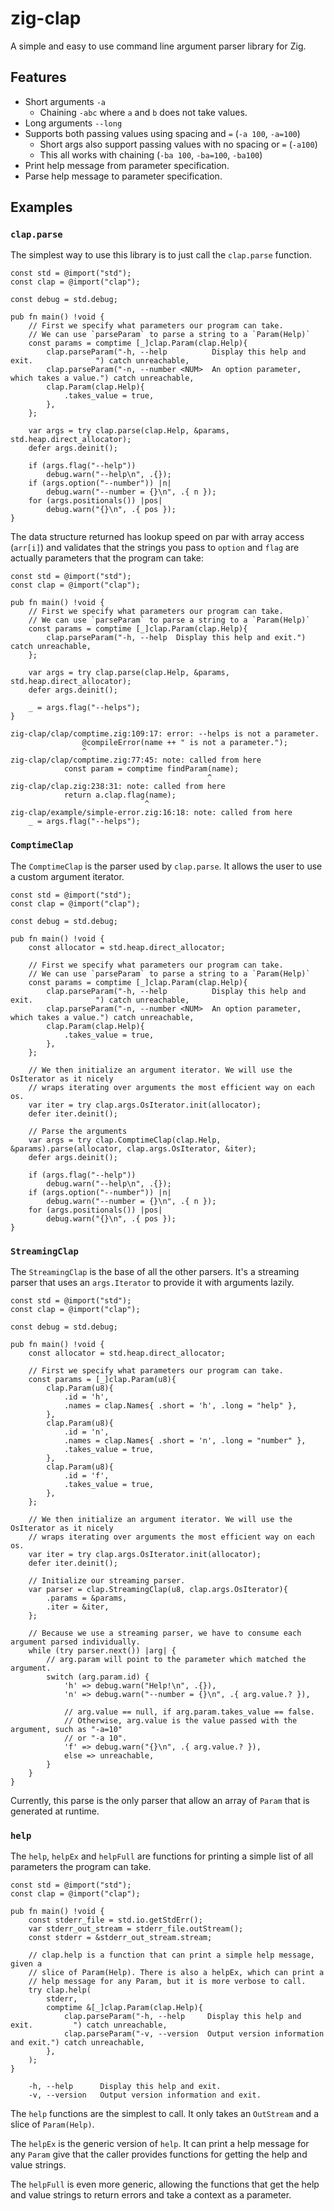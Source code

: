 # zig-clap

A simple and easy to use command line argument parser library for Zig.

## Features

* Short arguments `-a`
  * Chaining `-abc` where `a` and `b` does not take values.
* Long arguments `--long`
* Supports both passing values using spacing and `=` (`-a 100`, `-a=100`)
  * Short args also support passing values with no spacing or `=` (`-a100`)
  * This all works with chaining (`-ba 100`, `-ba=100`, `-ba100`)
* Print help message from parameter specification.
* Parse help message to parameter specification.

## Examples

### `clap.parse`

The simplest way to use this library is to just call the `clap.parse` function.

```zig
const std = @import("std");
const clap = @import("clap");

const debug = std.debug;

pub fn main() !void {
    // First we specify what parameters our program can take.
    // We can use `parseParam` to parse a string to a `Param(Help)`
    const params = comptime [_]clap.Param(clap.Help){
        clap.parseParam("-h, --help          Display this help and exit.              ") catch unreachable,
        clap.parseParam("-n, --number <NUM>  An option parameter, which takes a value.") catch unreachable,
        clap.Param(clap.Help){
            .takes_value = true,
        },
    };

    var args = try clap.parse(clap.Help, &params, std.heap.direct_allocator);
    defer args.deinit();

    if (args.flag("--help"))
        debug.warn("--help\n", .{});
    if (args.option("--number")) |n|
        debug.warn("--number = {}\n", .{ n });
    for (args.positionals()) |pos|
        debug.warn("{}\n", .{ pos });
}

```

The data structure returned has lookup speed on par with array access (`arr[i]`) and validates
that the strings you pass to `option` and `flag` are actually parameters that the program can take:

```zig
const std = @import("std");
const clap = @import("clap");

pub fn main() !void {
    // First we specify what parameters our program can take.
    // We can use `parseParam` to parse a string to a `Param(Help)`
    const params = comptime [_]clap.Param(clap.Help){
        clap.parseParam("-h, --help  Display this help and exit.") catch unreachable,
    };

    var args = try clap.parse(clap.Help, &params, std.heap.direct_allocator);
    defer args.deinit();

    _ = args.flag("--helps");
}

```

```
zig-clap/clap/comptime.zig:109:17: error: --helps is not a parameter.
                @compileError(name ++ " is not a parameter.");
                ^
zig-clap/clap/comptime.zig:77:45: note: called from here
            const param = comptime findParam(name);
                                            ^
zig-clap/clap.zig:238:31: note: called from here
            return a.clap.flag(name);
                              ^
zig-clap/example/simple-error.zig:16:18: note: called from here
    _ = args.flag("--helps");
```

### `ComptimeClap`

The `ComptimeClap` is the parser used by `clap.parse`. It allows the user to use a custom argument
iterator.

```zig
const std = @import("std");
const clap = @import("clap");

const debug = std.debug;

pub fn main() !void {
    const allocator = std.heap.direct_allocator;

    // First we specify what parameters our program can take.
    // We can use `parseParam` to parse a string to a `Param(Help)`
    const params = comptime [_]clap.Param(clap.Help){
        clap.parseParam("-h, --help          Display this help and exit.              ") catch unreachable,
        clap.parseParam("-n, --number <NUM>  An option parameter, which takes a value.") catch unreachable,
        clap.Param(clap.Help){
            .takes_value = true,
        },
    };

    // We then initialize an argument iterator. We will use the OsIterator as it nicely
    // wraps iterating over arguments the most efficient way on each os.
    var iter = try clap.args.OsIterator.init(allocator);
    defer iter.deinit();

    // Parse the arguments
    var args = try clap.ComptimeClap(clap.Help, &params).parse(allocator, clap.args.OsIterator, &iter);
    defer args.deinit();

    if (args.flag("--help"))
        debug.warn("--help\n", .{});
    if (args.option("--number")) |n|
        debug.warn("--number = {}\n", .{ n });
    for (args.positionals()) |pos|
        debug.warn("{}\n", .{ pos });
}

```

### `StreamingClap`

The `StreamingClap` is the base of all the other parsers. It's a streaming parser that uses an
`args.Iterator` to provide it with arguments lazily.

```zig
const std = @import("std");
const clap = @import("clap");

const debug = std.debug;

pub fn main() !void {
    const allocator = std.heap.direct_allocator;

    // First we specify what parameters our program can take.
    const params = [_]clap.Param(u8){
        clap.Param(u8){
            .id = 'h',
            .names = clap.Names{ .short = 'h', .long = "help" },
        },
        clap.Param(u8){
            .id = 'n',
            .names = clap.Names{ .short = 'n', .long = "number" },
            .takes_value = true,
        },
        clap.Param(u8){
            .id = 'f',
            .takes_value = true,
        },
    };

    // We then initialize an argument iterator. We will use the OsIterator as it nicely
    // wraps iterating over arguments the most efficient way on each os.
    var iter = try clap.args.OsIterator.init(allocator);
    defer iter.deinit();

    // Initialize our streaming parser.
    var parser = clap.StreamingClap(u8, clap.args.OsIterator){
        .params = &params,
        .iter = &iter,
    };

    // Because we use a streaming parser, we have to consume each argument parsed individually.
    while (try parser.next()) |arg| {
        // arg.param will point to the parameter which matched the argument.
        switch (arg.param.id) {
            'h' => debug.warn("Help!\n", .{}),
            'n' => debug.warn("--number = {}\n", .{ arg.value.? }),

            // arg.value == null, if arg.param.takes_value == false.
            // Otherwise, arg.value is the value passed with the argument, such as "-a=10"
            // or "-a 10".
            'f' => debug.warn("{}\n", .{ arg.value.? }),
            else => unreachable,
        }
    }
}

```

Currently, this parse is the only parser that allow an array of `Param` that
is generated at runtime.

### `help`

The `help`, `helpEx` and `helpFull` are functions for printing a simple list of all parameters the
program can take.

```zig
const std = @import("std");
const clap = @import("clap");

pub fn main() !void {
    const stderr_file = std.io.getStdErr();
    var stderr_out_stream = stderr_file.outStream();
    const stderr = &stderr_out_stream.stream;

    // clap.help is a function that can print a simple help message, given a
    // slice of Param(Help). There is also a helpEx, which can print a
    // help message for any Param, but it is more verbose to call.
    try clap.help(
        stderr,
        comptime &[_]clap.Param(clap.Help){
            clap.parseParam("-h, --help     Display this help and exit.         ") catch unreachable,
            clap.parseParam("-v, --version  Output version information and exit.") catch unreachable,
        },
    );
}

```

```
	-h, --help   	Display this help and exit.
	-v, --version	Output version information and exit.
```

The `help` functions are the simplest to call. It only takes an `OutStream` and a slice of
`Param(Help)`.

The `helpEx` is the generic version of `help`. It can print a help message for any
`Param` give that the caller provides functions for getting the help and value strings.

The `helpFull` is even more generic, allowing the functions that get the help and value strings
to return errors and take a context as a parameter.
